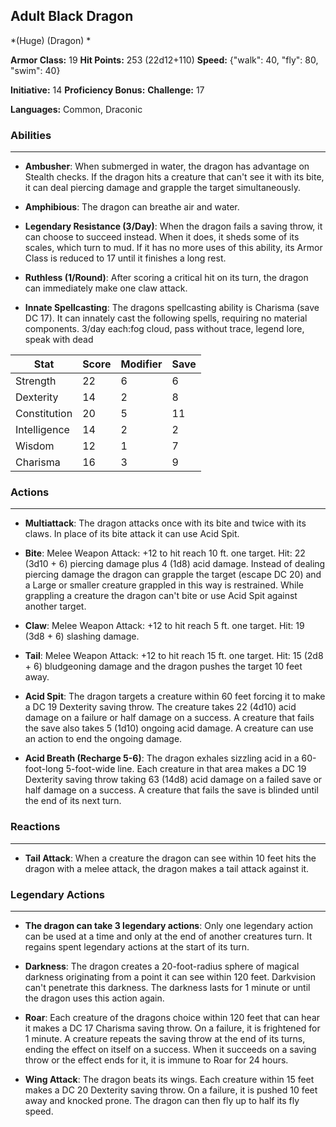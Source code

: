 ## Adult Black Dragon
*(Huge) (Dragon) *

**Armor Class:** 19
**Hit Points:** 253 (22d12+110)
**Speed:** {"walk": 40, "fly": 80, "swim": 40}

**Initiative:** 14
**Proficiency Bonus:**
**Challenge:** 17

**Languages:** Common, Draconic

### Abilities
 --- 
- **Ambusher**: When submerged in water, the dragon has advantage on Stealth checks. If the dragon hits a creature that can't see it with its bite, it can deal piercing damage and grapple the target simultaneously.

- **Amphibious**: The dragon can breathe air and water.

- **Legendary Resistance (3/Day)**: When the dragon fails a saving throw, it can choose to succeed instead. When it does, it sheds some of its scales, which turn to mud. If it has no more uses of this ability, its Armor Class is reduced to 17 until it finishes a long rest.

- **Ruthless (1/Round)**: After scoring a critical hit on its turn, the dragon can immediately make one claw attack.

- **Innate Spellcasting**: The dragons spellcasting ability is Charisma (save DC 17). It can innately cast the following spells, requiring no material components. 3/day each:fog cloud, pass without trace, legend lore, speak with dead



| Stat | Score | Modifier | Save |
| ---- | ---- | ---- | ---- |
| Strength | 22 | 6 | 6 |
| Dexterity | 14 | 2 | 8 |
| Constitution | 20 | 5 | 11 |
| Intelligence | 14 | 2 | 2 |
| Wisdom | 12 | 1 | 7 |
| Charisma | 16 | 3 | 9 |

### Actions
 --- 
- **Multiattack**: The dragon attacks once with its bite and twice with its claws. In place of its bite attack  it can use Acid Spit.

- **Bite**: Melee Weapon Attack: +12 to hit  reach 10 ft.  one target. Hit: 22 (3d10 + 6) piercing damage plus 4 (1d8) acid damage. Instead of dealing piercing damage  the dragon can grapple the target (escape DC 20)  and a Large or smaller creature grappled in this way is restrained. While grappling a creature  the dragon can't bite or use Acid Spit against another target.

- **Claw**: Melee Weapon Attack: +12 to hit  reach 5 ft.  one target. Hit: 19 (3d8 + 6) slashing damage.

- **Tail**: Melee Weapon Attack: +12 to hit  reach 15 ft.  one target. Hit: 15 (2d8 + 6) bludgeoning damage  and the dragon pushes the target 10 feet away.

- **Acid Spit**: The dragon targets a creature within 60 feet  forcing it to make a DC 19 Dexterity saving throw. The creature takes 22 (4d10) acid damage on a failure or half damage on a success. A creature that fails the save also takes 5 (1d10) ongoing acid damage. A creature can use an action to end the ongoing damage.

- **Acid Breath (Recharge 5-6)**: The dragon exhales sizzling acid in a 60-foot-long  5-foot-wide line. Each creature in that area makes a DC 19 Dexterity saving throw  taking 63 (14d8) acid damage on a failed save or half damage on a success. A creature that fails the save is blinded until the end of its next turn.

### Reactions
 --- 
- **Tail Attack**: When a creature the dragon can see within 10 feet hits the dragon with a melee attack, the dragon makes a tail attack against it.

### Legendary Actions
 --- 
- **The dragon can take 3 legendary actions**: Only one legendary action can be used at a time and only at the end of another creatures turn. It regains spent legendary actions at the start of its turn.

- **Darkness**: The dragon creates a 20-foot-radius sphere of magical darkness originating from a point it can see within 120 feet. Darkvision can't penetrate this darkness. The darkness lasts for 1 minute or until the dragon uses this action again.

- **Roar**: Each creature of the dragons choice within 120 feet that can hear it makes a DC 17 Charisma saving throw. On a failure, it is frightened for 1 minute. A creature repeats the saving throw at the end of its turns, ending the effect on itself on a success. When it succeeds on a saving throw or the effect ends for it, it is immune to Roar for 24 hours.

- **Wing Attack**: The dragon beats its wings. Each creature within 15 feet makes a DC 20 Dexterity saving throw. On a failure, it is pushed 10 feet away and knocked prone. The dragon can then fly up to half its fly speed.

